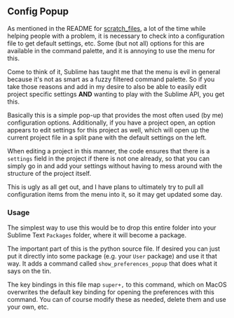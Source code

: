 Config Popup
------------

As mentioned in the README for [scratch_files](../scratch_files/README.md), a
lot of the time while helping people with a problem, it is necessary to check
into a configuration file to get default settings, etc. Some (but not all)
options for this are available in the command palette, and it is annoying to
use the menu for this.

Come  to think of it, Sublime has taught me that the menu is evil in general
because it's not as smart as a fuzzy filtered command palette. So if you take
those reasons and add in my desire to also be able to easily edit project
specific settings **AND** wanting to play with the Sublime API, you get this.

Basically this is a simple pop-up that provides the most often used (by me)
configuration options. Additionally, if you have a project open, an option
appears to edit settings for this project as well, which will open up the
current project file in a split pane with the default settings on the left.

When editing a project in this manner, the code ensures that there is a
`settings` field in the project if there is not one already, so that you can
simply go in and add your settings without having to mess around with the
structure of the project itself.

This is ugly as all get out, and I have plans to ultimately try to pull all
configuration items from the menu into it, so it may get updated some day.

### Usage

The simplest way to use this would be to drop this entire folder into your
Sublime Text `Packages` folder, where it will become a package.

The important part of this is the python source file. If desired you can just
put it directly into some package (e.g. your `User` package) and use it that
way. It adds a command called `show_preferences_popup` that  does what it says
on the tin.

The key bindings in this file map `super+,` to this command, which on MacOS
overwrites the default key binding for opening the preferences with this
command. You can of course modify these as needed, delete them and use your
own, etc.